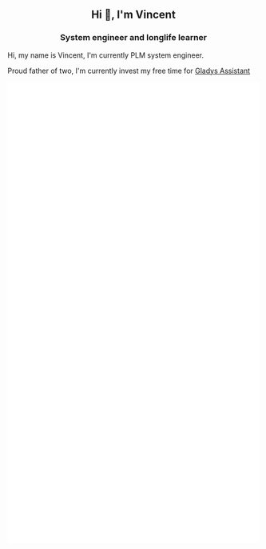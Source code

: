 <h2 align="center">Hi 👋, I'm Vincent</h2>
<h3 align="center">System engineer and longlife learner</h3>

<p>Hi, my name is Vincent, I'm currently PLM system engineer.</p>
<p>Proud father of two, I'm currently invest my free time for <a href="https://github.com/GladysAssistant/Gladys">Gladys Assistant</a></p>

![Metrics](/github-metrics.svg)
